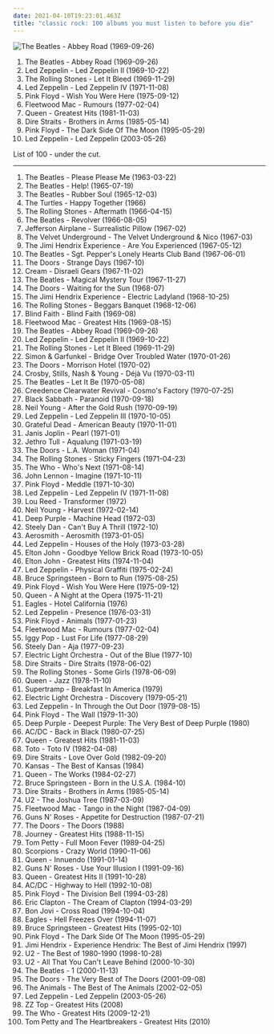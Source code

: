 ```yaml
---
date: 2021-04-10T19:23:01.463Z
title: "classic rock: 100 albums you must listen to before you die"
---
```

![The Beatles - Abbey Road (1969-09-26)](https://img.discogs.com/Z7CWHAcUvNh2EIwSCAo56cRf12s=/fit-in/460x414/filters:strip_icc():format(jpeg):mode_rgb():quality(90)/discogs-images/R-7767118-1448345509-9572.jpeg.jpg "The Beatles - Abbey Road (1969-09-26)")
<ol class="albums">
<li data-cover="https://img.discogs.com/Z7CWHAcUvNh2EIwSCAo56cRf12s=/fit-in/460x414/filters:strip_icc():format(jpeg):mode_rgb():quality(90)/discogs-images/R-7767118-1448345509-9572.jpeg.jpg" data-tags="classic rock, 60s, rock" role="button">The Beatles - Abbey Road (1969-09-26)</li>
<li data-cover="http://coverartarchive.org/release/fe0aec30-6538-4ff6-98e1-2af99e93ac1f/7549818228-500.jpg" data-tags="classic rock, hard rock" role="button">Led Zeppelin - Led Zeppelin II (1969-10-22)</li>
<li data-cover="http://coverartarchive.org/release/b2ca3b22-f3cc-40c0-b2d3-f4e1d6602106/3010820345-500.jpg" data-tags="classic rock, 60s, rock" role="button">The Rolling Stones - Let It Bleed (1969-11-29)</li>
<li data-cover="http://coverartarchive.org/release/98716612-b8fd-3334-9fb2-a17afdd17173/4980081478-500.jpg" data-tags="classic rock" role="button">Led Zeppelin - Led Zeppelin IV (1971-11-08)</li>
<li data-cover="http://coverartarchive.org/release/a2f73eb8-eee6-3588-8909-9046058a468e/18848883141-500.jpg" data-tags="progressive rock" role="button">Pink Floyd - Wish You Were Here (1975-09-12)</li>
<li data-cover="http://coverartarchive.org/release/7ec069c0-4424-3169-8ed0-d5e2473e0e84/11444925358-500.jpg" data-tags="classic rock, 70s" role="button">Fleetwood Mac - Rumours (1977-02-04)</li>
<li data-cover="http://coverartarchive.org/release/e510d91f-f1dc-469c-9927-e7f2e31fdbd3/22921745391-500.jpg" data-tags="classic rock, queen" role="button">Queen - Greatest Hits (1981-11-03)</li>
<li data-cover="https://via.placeholder.com/450" data-tags="classic rock, dire straits" role="button">Dire Straits - Brothers in Arms (1985-05-14)</li>
<li data-cover="http://coverartarchive.org/release/24ce2ec1-7b23-32f8-a92c-c576e054159b/16049538493-500.jpg" data-tags="progressive rock" role="button">Pink Floyd - The Dark Side Of The Moon (1995-05-29)</li>
<li data-cover="http://coverartarchive.org/release/bc5a0db2-a123-4a29-bb75-de01c52da293/19820267240-500.jpg" data-tags="hard rock, classic rock" role="button">Led Zeppelin - Led Zeppelin (2003-05-26)</li>
</ol>
List of 100 - under the cut.
<!-- more -->

_________________

<ol class="albums">
<li data-cover="http://coverartarchive.org/release/b60a2517-687f-414c-89fe-ad89a875ecd6/15628266907-500.jpg" data-tags="60s" role="button">
The Beatles - Please Please Me (1963-03-22)
</li>
<li data-cover="https://img.discogs.com/Z7CWHAcUvNh2EIwSCAo56cRf12s=/fit-in/460x414/filters:strip_icc():format(jpeg):mode_rgb():quality(90)/discogs-images/R-7767118-1448345509-9572.jpeg.jpg" data-tags="60s, classic rock, rock" role="button">
The Beatles - Help! (1965-07-19)
</li>
<li data-cover="http://coverartarchive.org/release/bab157e1-772c-3173-86eb-e7538732fec9/16741106966-500.jpg" data-tags="60s, classic rock" role="button">
The Beatles - Rubber Soul (1965-12-03)
</li>
<li data-cover="https://img.discogs.com/6g0xy7yhHTeuYHck3I3MiNvQPFk=/fit-in/583x581/filters:strip_icc():format(jpeg):mode_rgb():quality(90)/discogs-images/R-4600555-1574748843-2249.jpeg.jpg" data-tags="60s, classic rock" role="button">
The Turtles - Happy Together (1966)
</li>
<li data-cover="http://coverartarchive.org/release/ac452eb8-b63c-43ba-b389-e8762bf1de83/11958601731-500.jpg" data-tags="rock, 60s, classic rock" role="button">
The Rolling Stones - Aftermath (1966-04-15)
</li>
<li data-cover="http://coverartarchive.org/release/c7f648e2-9c6d-32df-b5ee-ccab3e696a51/16250684845-500.jpg" data-tags="classic rock, 60s, rock" role="button">
The Beatles - Revolver (1966-08-05)
</li>
<li data-cover="https://img.discogs.com/WXNRYJfkH8pJeCAsM8U-pMloOs0=/fit-in/600x600/filters:strip_icc():format(jpeg):mode_rgb():quality(90)/discogs-images/R-12550185-1537442499-1106.jpeg.jpg" data-tags="psychedelic rock, 60s, classic rock, psychedelic" role="button">
Jefferson Airplane - Surrealistic Pillow (1967-02)
</li>
<li data-cover="http://coverartarchive.org/release/e2820d3f-bf0f-440f-b327-0a9c32e280d8/11733996765-500.jpg" data-tags="60s, rock, classic rock" role="button">
The Velvet Underground - The Velvet Underground & Nico (1967-03)
</li>
<li data-cover="https://img.discogs.com/Vu4jQjQNYVfIU-IOManIkLcna3U=/fit-in/600x596/filters:strip_icc():format(jpeg):mode_rgb():quality(90)/discogs-images/R-2018049-1510345968-8926.jpeg.jpg" data-tags="psychedelic rock, classic rock, rock" role="button">
The Jimi Hendrix Experience - Are You Experienced (1967-05-12)
</li>
<li data-cover="http://coverartarchive.org/release/44b7cab1-0ce1-404e-9089-b458eb3fa530/1229779722-500.jpg" data-tags="classic rock, 60s, psychedelic" role="button">
The Beatles - Sgt. Pepper's Lonely Hearts Club Band (1967-06-01)
</li>
<li data-cover="http://coverartarchive.org/release/64026228-12c3-4532-b220-4da206ce02bd/1920531008-500.jpg" data-tags="psychedelic rock" role="button">
The Doors - Strange Days (1967-10)
</li>
<li data-cover="https://img.discogs.com/JsopqGSweccxL0U-dy5xFQ73d-Q=/fit-in/461x600/filters:strip_icc():format(jpeg):mode_rgb():quality(90)/discogs-images/R-4486102-1366259991-5187.jpeg.jpg" data-tags="blues rock, classic rock, 60s" role="button">
Cream - Disraeli Gears (1967-11-02)
</li>
<li data-cover="http://coverartarchive.org/release/49094ab4-5eea-4535-a354-f8504e4a6c13/2703436826-500.jpg" data-tags="psychedelic, 60s, classic rock, rock" role="button">
The Beatles - Magical Mystery Tour (1967-11-27)
</li>
<li data-cover="http://coverartarchive.org/release/cffaf406-bc87-4633-9d99-cea7d6106bf6/2987749144-500.jpg" data-tags="psychedelic rock, classic rock" role="button">
The Doors - Waiting for the Sun (1968-07)
</li>
<li data-cover="https://img.discogs.com/7Gx_UZPGl_XLXQ-gUknH5025N_Q=/fit-in/600x594/filters:strip_icc():format(jpeg):mode_rgb():quality(90)/discogs-images/R-772821-1258482067.jpeg.jpg" data-tags="60s, psychedelic rock, classic rock, rock" role="button">
The Jimi Hendrix Experience - Electric Ladyland (1968-10-25)
</li>
<li data-cover="http://coverartarchive.org/release/8345dc9c-b9c4-3d11-9a29-828b6e235c6a/22775211332-500.jpg" data-tags="classic rock, rock, 60s" role="button">
The Rolling Stones - Beggars Banquet (1968-12-06)
</li>
<li data-cover="http://coverartarchive.org/release/4946f82c-2cc1-3bbd-8ae3-5b89a79d7c39/21758063798-500.jpg" data-tags="classic rock, blues rock" role="button">
Blind Faith - Blind Faith (1969-08)
</li>
<li data-cover="https://via.placeholder.com/450" data-tags="classic rock, rock" role="button">
Fleetwood Mac - Greatest Hits (1969-08-15)
</li>
<li data-cover="https://img.discogs.com/Z7CWHAcUvNh2EIwSCAo56cRf12s=/fit-in/460x414/filters:strip_icc():format(jpeg):mode_rgb():quality(90)/discogs-images/R-7767118-1448345509-9572.jpeg.jpg" data-tags="classic rock, 60s, rock" role="button">
The Beatles - Abbey Road (1969-09-26)
</li>
<li data-cover="http://coverartarchive.org/release/fe0aec30-6538-4ff6-98e1-2af99e93ac1f/7549818228-500.jpg" data-tags="classic rock, hard rock" role="button">
Led Zeppelin - Led Zeppelin II (1969-10-22)
</li>
<li data-cover="http://coverartarchive.org/release/b2ca3b22-f3cc-40c0-b2d3-f4e1d6602106/3010820345-500.jpg" data-tags="classic rock, 60s, rock" role="button">
The Rolling Stones - Let It Bleed (1969-11-29)
</li>
<li data-cover="http://coverartarchive.org/release/7c52126e-200a-4b3b-af1c-3c38d70b57b1/9272110752-500.jpg" data-tags="classic rock, singer-songwriter, 60s, folk" role="button">
Simon & Garfunkel - Bridge Over Troubled Water (1970-01-26)
</li>
<li data-cover="http://coverartarchive.org/release/bc92d940-c04c-4f71-8f3c-0c85fceda187/5918784034-500.jpg" data-tags="psychedelic rock, classic rock" role="button">
The Doors - Morrison Hotel (1970-02)
</li>
<li data-cover="http://coverartarchive.org/release/4efd8353-dd4d-4f21-a344-34a6c085fd45/6096109669-500.jpg" data-tags="classic rock, folk rock, 70s" role="button">
Crosby, Stills, Nash & Young - Déjà Vu (1970-03-11)
</li>
<li data-cover="https://img.discogs.com/Z7CWHAcUvNh2EIwSCAo56cRf12s=/fit-in/460x414/filters:strip_icc():format(jpeg):mode_rgb():quality(90)/discogs-images/R-7767118-1448345509-9572.jpeg.jpg" data-tags="rock, classic rock" role="button">
The Beatles - Let It Be (1970-05-08)
</li>
<li data-cover="http://coverartarchive.org/release/aacae183-fd7c-4340-996f-95aa722e74b1/8749942734-500.jpg" data-tags="classic rock" role="button">
Creedence Clearwater Revival - Cosmo's Factory (1970-07-25)
</li>
<li data-cover="http://coverartarchive.org/release/2982b682-36ea-3605-b959-04e746736070/9279109967-500.jpg" data-tags="heavy metal" role="button">
Black Sabbath - Paranoid (1970-09-18)
</li>
<li data-cover="http://coverartarchive.org/release/330d2db8-86f7-4d92-a97a-50cb817a62f4/5321045997-500.jpg" data-tags="classic rock" role="button">
Neil Young - After the Gold Rush (1970-09-19)
</li>
<li data-cover="http://coverartarchive.org/release/433d59f8-7bd9-3d3b-a2ec-79189708cc96/23131163966-500.jpg" data-tags="classic rock, hard rock" role="button">
Led Zeppelin - Led Zeppelin III (1970-10-05)
</li>
<li data-cover="http://coverartarchive.org/release/0bf93ec6-a96c-4d4d-9cc2-96f0f4306ff6/18627374936-500.jpg" data-tags="classic rock" role="button">
Grateful Dead - American Beauty (1970-11-01)
</li>
<li data-cover="http://coverartarchive.org/release/d3d7922d-6933-35cd-97f5-f81ca68c6f92/25035349368-500.jpg" data-tags="blues rock, classic rock, blues" role="button">
Janis Joplin - Pearl (1971-01)
</li>
<li data-cover="http://coverartarchive.org/release/20f367e3-ab11-4dcd-9350-8ef410a126ef/10021296073-500.jpg" data-tags="progressive rock" role="button">
Jethro Tull - Aqualung (1971-03-19)
</li>
<li data-cover="http://coverartarchive.org/release/e68f23df-61e3-4264-bfc3-17ac3a6f856b/5132812481-500.jpg" data-tags="classic rock, psychedelic rock" role="button">
The Doors - L.A. Woman (1971-04)
</li>
<li data-cover="https://img.discogs.com/0FslJkPHx7r-9NmAc0eADuRhPf0=/fit-in/600x875/filters:strip_icc():format(jpeg):mode_rgb():quality(90)/discogs-images/R-16195667-1605085244-3496.jpeg.jpg" data-tags="classic rock, rock, 70s" role="button">
The Rolling Stones - Sticky Fingers (1971-04-23)
</li>
<li data-cover="https://via.placeholder.com/450" data-tags="classic rock, rock" role="button">
The Who - Who's Next (1971-08-14)
</li>
<li data-cover="http://coverartarchive.org/release/dbeb851b-ad68-43ab-9706-7f1ecd2bf59d/21251802402-500.jpg" data-tags="classic rock, 70s, rock" role="button">
John Lennon - Imagine (1971-10-11)
</li>
<li data-cover="http://coverartarchive.org/release/7acaa9ab-048c-3c82-8623-ea9b777137ac/2550522708-500.jpg" data-tags="progressive rock" role="button">
Pink Floyd - Meddle (1971-10-30)
</li>
<li data-cover="http://coverartarchive.org/release/98716612-b8fd-3334-9fb2-a17afdd17173/4980081478-500.jpg" data-tags="classic rock" role="button">
Led Zeppelin - Led Zeppelin IV (1971-11-08)
</li>
<li data-cover="https://img.discogs.com/3OgnlZKNZ7-mZooFLllAA3hHYIA=/fit-in/500x500/filters:strip_icc():format(jpeg):mode_rgb():quality(90)/discogs-images/R-3635183-1338244251-7631.jpeg.jpg" data-tags="70s, rock, glam rock" role="button">
Lou Reed - Transformer (1972)
</li>
<li data-cover="http://coverartarchive.org/release/b028a5c0-7b62-4276-adb4-edb05777ccbf/8501416799-500.jpg" data-tags="classic rock, folk, 70s" role="button">
Neil Young - Harvest (1972-02-14)
</li>
<li data-cover="http://coverartarchive.org/release/e1ca2e07-a4c6-4845-8960-843bfc825d61/27232578190-500.jpg" data-tags="hard rock" role="button">
Deep Purple - Machine Head (1972-03)
</li>
<li data-cover="http://coverartarchive.org/release/3f117e8c-4bb1-3fad-92d8-f931b9102ed1/7039923170-500.jpg" data-tags="70s, steely dan, classic rock, rock" role="button">
Steely Dan - Can't Buy A Thrill (1972-10)
</li>
<li data-cover="https://img.discogs.com/o2MyQF2IG-xZbkvo9b4zgBPf-qU=/fit-in/600x543/filters:strip_icc():format(jpeg):mode_rgb():quality(90)/discogs-images/R-5733627-1436342937-7805.jpeg.jpg" data-tags="hard rock, classic rock" role="button">
Aerosmith - Aerosmith (1973-01-05)
</li>
<li data-cover="http://coverartarchive.org/release/3ccb4cb2-940a-4e2e-b1fd-4c0b7483280f/1287590210-500.jpg" data-tags="classic rock" role="button">
Led Zeppelin - Houses of the Holy (1973-03-28)
</li>
<li data-cover="http://coverartarchive.org/release/8fd04967-5165-4b76-943d-4f03e53eae4b/2971807601-500.jpg" data-tags="70s, classic rock" role="button">
Elton John - Goodbye Yellow Brick Road (1973-10-05)
</li>
<li data-cover="http://coverartarchive.org/release/de402eab-3c08-4962-b02f-0790d4f35a26/1631010006-500.jpg" data-tags="elton john" role="button">
Elton John - Greatest Hits (1974-11-04)
</li>
<li data-cover="https://img.discogs.com/wF3f9HQ_7W4S8Gx_boUI9nrtmxg=/fit-in/600x600/filters:strip_icc():format(jpeg):mode_rgb():quality(90)/discogs-images/R-6199527-1413545861-4918.jpeg.jpg" data-tags="classic rock, hard rock" role="button">
Led Zeppelin - Physical Graffiti (1975-02-24)
</li>
<li data-cover="http://coverartarchive.org/release/d226c8cc-f58c-3b1f-997b-8243180870df/11671290803-500.jpg" data-tags="rock, classic rock, 70s" role="button">
Bruce Springsteen - Born to Run (1975-08-25)
</li>
<li data-cover="http://coverartarchive.org/release/a2f73eb8-eee6-3588-8909-9046058a468e/18848883141-500.jpg" data-tags="progressive rock" role="button">
Pink Floyd - Wish You Were Here (1975-09-12)
</li>
<li data-cover="https://via.placeholder.com/450" data-tags="classic rock, rock, 70s" role="button">
Queen - A Night at the Opera (1975-11-21)
</li>
<li data-cover="https://img.discogs.com/bZPTxUo3Se8qc2Yp9QZ4soZzwv8=/fit-in/600x600/filters:strip_icc():format(jpeg):mode_rgb():quality(90)/discogs-images/R-2048758-1325277265.jpeg.jpg" data-tags="classic rock, 70s" role="button">
Eagles - Hotel California (1976)
</li>
<li data-cover="http://coverartarchive.org/release/5c1032af-2d86-424b-963e-dd9e65f7281b/1287531128-500.jpg" data-tags="hard rock, classic rock" role="button">
Led Zeppelin - Presence (1976-03-31)
</li>
<li data-cover="http://coverartarchive.org/release/32f76eef-5004-3e80-bdf8-912298896134/14402610216-500.jpg" data-tags="progressive rock" role="button">
Pink Floyd - Animals (1977-01-23)
</li>
<li data-cover="http://coverartarchive.org/release/7ec069c0-4424-3169-8ed0-d5e2473e0e84/11444925358-500.jpg" data-tags="classic rock, 70s" role="button">
Fleetwood Mac - Rumours (1977-02-04)
</li>
<li data-cover="http://coverartarchive.org/release/e2cb1fb9-7117-4dae-9b40-9e5480301b9e/1499761435-500.jpg" data-tags="rock, 70s, punk rock" role="button">
Iggy Pop - Lust For Life (1977-08-29)
</li>
<li data-cover="https://via.placeholder.com/450" data-tags="70s, classic rock" role="button">
Steely Dan - Aja (1977-09-23)
</li>
<li data-cover="http://coverartarchive.org/release/36594124-8097-3af9-891a-8a03b154c79b/23541528287-500.jpg" data-tags="classic rock, 70s" role="button">
Electric Light Orchestra - Out of the Blue (1977-10)
</li>
<li data-cover="https://via.placeholder.com/450" data-tags="dire straits, classic rock, rock" role="button">
Dire Straits - Dire Straits (1978-06-02)
</li>
<li data-cover="http://coverartarchive.org/release/635239b4-986a-4cb7-90ba-bf213d5c9f78/11292551867-500.jpg" data-tags="classic rock, rock, 70s" role="button">
The Rolling Stones - Some Girls (1978-06-09)
</li>
<li data-cover="http://coverartarchive.org/release/bba8e66c-cd33-46f6-b507-3ad645cbdce7/4328990620-500.jpg" data-tags="classic rock, rock, hard rock, queen" role="button">
Queen - Jazz (1978-11-10)
</li>
<li data-cover="http://coverartarchive.org/release/d779ab27-4095-4ad9-9663-d4ffd567aa4e/7238834741-500.jpg" data-tags="classic rock, progressive rock, 70s" role="button">
Supertramp - Breakfast In America (1979)
</li>
<li data-cover="http://coverartarchive.org/release/23bf913d-3709-4f84-a3df-f19d3928cb2b/5892233271-500.jpg" data-tags="classic rock, progressive rock, 70s" role="button">
Electric Light Orchestra - Discovery (1979-05-21)
</li>
<li data-cover="https://img.discogs.com/wF3f9HQ_7W4S8Gx_boUI9nrtmxg=/fit-in/600x600/filters:strip_icc():format(jpeg):mode_rgb():quality(90)/discogs-images/R-6199527-1413545861-4918.jpeg.jpg" data-tags="classic rock, hard rock, rock" role="button">
Led Zeppelin - In Through the Out Door (1979-08-15)
</li>
<li data-cover="http://coverartarchive.org/release/d4611812-e7cd-42bf-885a-b1cea9fd52bc/9371075020-500.jpg" data-tags="progressive rock" role="button">
Pink Floyd - The Wall (1979-11-30)
</li>
<li data-cover="http://coverartarchive.org/release/afdd3554-a343-4139-b2bd-fb3e994465d8/1606570432-500.jpg" data-tags="classic rock" role="button">
Deep Purple - Deepest Purple: The Very Best of Deep Purple (1980)
</li>
<li data-cover="http://coverartarchive.org/release/38914b29-7788-4cff-80b7-1ced523f8675/11333065513-500.jpg" data-tags="hard rock" role="button">
AC/DC - Back in Black (1980-07-25)
</li>
<li data-cover="http://coverartarchive.org/release/e510d91f-f1dc-469c-9927-e7f2e31fdbd3/22921745391-500.jpg" data-tags="classic rock, queen" role="button">
Queen - Greatest Hits (1981-11-03)
</li>
<li data-cover="http://coverartarchive.org/release/c7c6a575-1d22-40d9-a112-bca069207eb6/14497556057-500.jpg" data-tags="80s, classic rock, soft rock" role="button">
Toto - Toto IV (1982-04-08)
</li>
<li data-cover="http://coverartarchive.org/release/39d67214-cdbf-37bf-9262-f0bf1644f544/22945974880-500.jpg" data-tags="rock, classic rock" role="button">
Dire Straits - Love Over Gold (1982-09-20)
</li>
<li data-cover="https://via.placeholder.com/450" data-tags="classic rock" role="button">
Kansas - The Best of Kansas (1984)
</li>
<li data-cover="https://img.discogs.com/u07muXXmfaBh79xirAViaMcyyNk=/fit-in/594x587/filters:strip_icc():format(jpeg):mode_rgb():quality(90)/discogs-images/R-498839-1161438657.jpeg.jpg" data-tags="classic rock, rock" role="button">
Queen - The Works (1984-02-27)
</li>
<li data-cover="http://coverartarchive.org/release/88263b6a-1785-48a7-9397-851edcaed134/17787327511-500.jpg" data-tags="rock" role="button">
Bruce Springsteen - Born in the U.S.A. (1984-10)
</li>
<li data-cover="https://via.placeholder.com/450" data-tags="classic rock, dire straits" role="button">
Dire Straits - Brothers in Arms (1985-05-14)
</li>
<li data-cover="https://img.discogs.com/vp8yysdtrnhVB0e3-7cEDcL3ZkY=/fit-in/599x584/filters:strip_icc():format(jpeg):mode_rgb():quality(90)/discogs-images/R-1387091-1215452933.jpeg.jpg" data-tags="rock" role="button">
U2 - The Joshua Tree (1987-03-09)
</li>
<li data-cover="http://coverartarchive.org/release/ad3f2bf7-90d0-375f-aae1-9e49c1a7d93f/16482357177-500.jpg" data-tags="80s, classic rock" role="button">
Fleetwood Mac - Tango in the Night (1987-04-09)
</li>
<li data-cover="https://via.placeholder.com/450" data-tags="hard rock" role="button">
Guns N' Roses - Appetite for Destruction (1987-07-21)
</li>
<li data-cover="https://img.discogs.com/fISgBv4TlgKJwY1Pfk-pc0r2LxA=/fit-in/600x595/filters:strip_icc():format(jpeg):mode_rgb():quality(90)/discogs-images/R-496480-1380477165-9855.jpeg.jpg" data-tags="psychedelic rock, classic rock, 60s" role="button">
The Doors - The Doors (1988)
</li>
<li data-cover="http://coverartarchive.org/release/03ffc721-3d27-4fb9-a394-c06da971ee5b/19269133764-500.jpg" data-tags="classic rock, journey, 80s" role="button">
Journey - Greatest Hits (1988-11-15)
</li>
<li data-cover="http://coverartarchive.org/release/e5e1ebbf-3a70-4767-8f69-b85dc9095dec/6919975994-500.jpg" data-tags="rock, classic rock, 80s" role="button">
Tom Petty - Full Moon Fever (1989-04-25)
</li>
<li data-cover="http://coverartarchive.org/release/6b533591-c044-350c-ab34-c9e563432821/17278169151-500.jpg" data-tags="hard rock" role="button">
Scorpions - Crazy World (1990-11-06)
</li>
<li data-cover="http://coverartarchive.org/release/06f4aa3d-7869-433d-a165-4f9219302596/13927186260-500.jpg" data-tags="rock, classic rock, 90s" role="button">
Queen - Innuendo (1991-01-14)
</li>
<li data-cover="http://coverartarchive.org/release/db34a2e2-e5d5-43f5-9d9a-140ac6d2a738/13666947317-500.jpg" data-tags="hard rock" role="button">
Guns N' Roses - Use Your Illusion I (1991-09-16)
</li>
<li data-cover="http://coverartarchive.org/release/92faa683-a1a5-4198-a55d-af3471f14c94/4160760603-500.jpg" data-tags="queen, classic rock, rock" role="button">
Queen - Greatest Hits II (1991-10-28)
</li>
<li data-cover="http://coverartarchive.org/release/01caa837-59b9-487a-bc3f-a47f6cf7e345/9725073329-500.jpg" data-tags="hard rock" role="button">
AC/DC - Highway to Hell (1992-10-08)
</li>
<li data-cover="http://coverartarchive.org/release/a1a86e05-c23f-4a40-b50a-14dd7da379f2/14630330088-500.jpg" data-tags="progressive rock" role="button">
Pink Floyd - The Division Bell (1994-03-28)
</li>
<li data-cover="http://coverartarchive.org/release/29a89b27-ee52-4e84-a411-8b3ae971673d/5262713591-500.jpg" data-tags="eric clapton, blues rock" role="button">
Eric Clapton - The Cream of Clapton (1994-03-29)
</li>
<li data-cover="http://coverartarchive.org/release/5e78b3da-31a3-4d3c-b739-9e77c4d7e1f5/26696625551-500.jpg" data-tags="rock" role="button">
Bon Jovi - Cross Road (1994-10-04)
</li>
<li data-cover="https://via.placeholder.com/450" data-tags="classic rock, eagles" role="button">
Eagles - Hell Freezes Over (1994-11-07)
</li>
<li data-cover="http://coverartarchive.org/release/ce73ebd3-5ae0-35a0-93e8-187bcc7fa47a/2959937821-500.jpg" data-tags="rock, classic rock" role="button">
Bruce Springsteen - Greatest Hits (1995-02-10)
</li>
<li data-cover="http://coverartarchive.org/release/24ce2ec1-7b23-32f8-a92c-c576e054159b/16049538493-500.jpg" data-tags="progressive rock" role="button">
Pink Floyd - The Dark Side Of The Moon (1995-05-29)
</li>
<li data-cover="https://via.placeholder.com/450" data-tags="classic rock" role="button">
Jimi Hendrix - Experience Hendrix: The Best of Jimi Hendrix (1997)
</li>
<li data-cover="http://coverartarchive.org/release/3b886671-04bb-4e6f-bc02-310823641fe9/9041409104-500.jpg" data-tags="rock, u2, classic rock" role="button">
U2 - The Best of 1980-1990 (1998-10-28)
</li>
<li data-cover="https://img.discogs.com/U8okCdE93Q8KnJ5rBtnugutb8JM=/fit-in/600x600/filters:strip_icc():format(jpeg):mode_rgb():quality(90)/discogs-images/R-1198146-1211495932.jpeg.jpg" data-tags="u2, rock" role="button">
U2 - All That You Can't Leave Behind (2000-10-30)
</li>
<li data-cover="https://img.discogs.com/Z7CWHAcUvNh2EIwSCAo56cRf12s=/fit-in/460x414/filters:strip_icc():format(jpeg):mode_rgb():quality(90)/discogs-images/R-7767118-1448345509-9572.jpeg.jpg" data-tags="classic rock, 60s, rock" role="button">
The Beatles - 1 (2000-11-13)
</li>
<li data-cover="http://coverartarchive.org/release/475b6b91-86e9-40ba-bb98-c6a65bd1339e/15595445952-500.jpg" data-tags="classic rock, rock, psychedelic rock" role="button">
The Doors - The Very Best of The Doors (2001-09-08)
</li>
<li data-cover="https://img.discogs.com/9ptOzgWMBIYeOUr8r0xPYapgfWc=/fit-in/600x582/filters:strip_icc():format(jpeg):mode_rgb():quality(90)/discogs-images/R-2769989-1590169907-3874.jpeg.jpg" data-tags="classic rock, 60s" role="button">
The Animals - The Best of The Animals (2002-02-05)
</li>
<li data-cover="http://coverartarchive.org/release/bc5a0db2-a123-4a29-bb75-de01c52da293/19820267240-500.jpg" data-tags="hard rock, classic rock" role="button">
Led Zeppelin - Led Zeppelin (2003-05-26)
</li>
<li data-cover="http://coverartarchive.org/release/7009e041-7b5b-4cd5-99d0-2d04830133a3/2271277285-500.jpg" data-tags="classic rock, blues rock, rock" role="button">
ZZ Top - Greatest Hits (2008)
</li>
<li data-cover="http://coverartarchive.org/release/55265199-08f9-3e6a-8532-409b6caf6c5e/7794207792-500.jpg" data-tags="classic rock" role="button">
The Who - Greatest Hits (2009-12-21)
</li>
<li data-cover="http://coverartarchive.org/release/54e73133-8168-4400-a1fd-91f2017e701a/8118789895-500.jpg" data-tags="rock, classic rock" role="button">
Tom Petty and The Heartbreakers - Greatest Hits (2010)
</li>
</ol>
